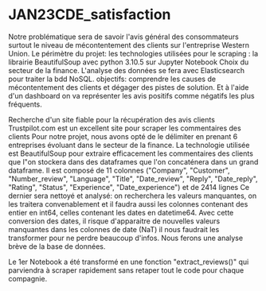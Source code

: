 # JAN23CDE_satisfaction

Notre problématique sera de savoir l'avis général des consommateurs surtout le niveau de mécontentement des clients sur l'entreprise Western Union.
Le périmètre du projet:
les technologies utilisées pour le scraping : la librairie BeautifulSoup avec python 3.10.5 sur Jupyter Notebook
Choix du secteur de la finance.
L'analyse des données se fera avec Elasticsearch pour traiter la bdd NoSQL.
objectifs: comprendre les causes de mécontentement des clients et dégager des pistes de solution.
Et à l'aide d'un dashboard on va représenter les avis positifs comme négatifs les plus fréquents.

Recherche d'un site fiable pour la récupération des avis clients
Trustpilot.com est un excellent site pour scraper les commentaires des clients
Pour notre projet, nous avons opté de le délimiter en prenant 6 entreprises évoluant dans le secteur de la finance.
La technologie utilisée est BeautifulSoup pour extraire efficacement les commentaires des clients que l"on stockera dans des dataframes que l'on concaténera dans un grand dataframe.
Il est composé de 11 colonnes ("Company", "Customer", "Number_review", "Language", "Title", "Date_review", "Reply", "Date_reply", "Rating", "Status", "Experience", "Date_experience") et de 2414 lignes
Ce dernier sera nettoyé et analysé: on recherchera les valeurs manquantes, on les traitera convenablement et 
il faudra aussi les colonnes contenant des entier en int64, celles contenant les dates en datetime64.
Avec cette conversion des dates, il risque d'apparaitre de nouvelles valeurs manquantes dans les colonnes de date (NaT) il nous faudrait les transformer pour ne perdre beaucoup d'infos.
Nous ferons une analyse brève de la base de données.

Le 1er Notebook a été transformé en une fonction "extract_reviews()" qui parviendra à scraper rapidement sans retaper tout le code pour chaque compagnie.



